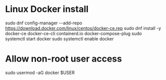 # Linux Docker install
sudo dnf config-manager --add-repo https://download.docker.com/linux/centos/docker-ce.rep
sudo dnf install -y docker-ce docker-ce-cli containerd.io docker-compose-plug
sudo systemctl start docker
sudo systemctl enable docker

# Allow non-root user access
sudo usermod -aG docker $USER